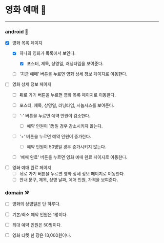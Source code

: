 # 영화 예매️ 🎫
---

### android 🤖

- [x] 영화 목록 페이지
    - [x] 하나의 영화가 목록에서 보인다.
      - [x] 포스터, 제목, 상영일, 러닝타임을 보여준다.
    - [ ] '지금 예매' 버튼을 누르면 영화 상세 정보 페이지로 이동한다.
 

- [ ] 영화 상세 정보 페이지
    - [ ] 뒤로 가기 버튼을 누르면 영화 목록 페이지로 이동한다.
    - [ ] 포스터, 제목, 상영일, 러닝타임, 시놉시스를 보여준다.
    - [ ] '-' 버튼을 누르면 예약 인원이 감소한다.
        - [ ] 예약 인원이 1명일 경우 감소시키지 않는다.
    - [ ] '+' 버튼을 누르면 예약 인원이 증가한다.
        - [ ] 예약 인원이 50명일 경우 증가시키지 않는다.
    - [ ] '예매 완료' 버튼을 누르면 영화 예매 완료 페이지로 이동한다.


- [ ] 영화 예매 완료 페이지
    - [ ] 뒤로 가기 버튼을 누르면 영화 상세 정보 페이지로 이동한다.
    - [ ] 안내 문구, 제목, 상영 날짜, 예매 인원, 가격을 보여준다.

### domain ⚒️

- [ ] 영화의 상영일은 단 하루다.
- [ ] 기본/최소 예약 인원은 1명이다.
- [ ] 최대 예약 인원은 50명이다.
- [ ] 영화 티켓 한 장은 13,000원이다.

